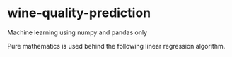 # wine-quality-prediction
Machine learning using numpy and pandas only

Pure mathematics is used behind the following linear regression algorithm.
